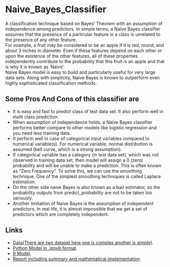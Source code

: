 # Naive_Bayes_Classifier
A classification technique based on Bayes’ Theorem with an assumption of independence among predictors. In simple terms, a Naive Bayes classifier assumes that the presence of a particular feature in a class is unrelated to the presence of any other feature.<br>
For example, a fruit may be considered to be an apple if it is red, round, and about 3 inches in diameter. Even if these features depend on each other or upon the existence of the other features, all of these properties independently contribute to the probability that this fruit is an apple and that is why it is known as ‘Naive’.<br>
Naive Bayes model is easy to build and particularly useful for very large data sets. Along with simplicity, Naive Bayes is known to outperform even highly sophisticated classification methods.<br>
## Some Pros And Cons of this classifier are
* It is easy and fast to predict class of test data set. It also perform well in multi class prediction.
* When assumption of independence holds, a Naive Bayes classifier performs better compare to other models like logistic regression and you need less training data.
* It perform well in case of categorical input variables compared to numerical variable(s). For numerical variable, normal distribution is assumed (bell curve, which is a strong assumption).
* If categorical variable has a category (in test data set), which was not observed in training data set, then model will assign a 0 (zero) probability and will be unable to make a prediction. This is often known as “Zero Frequency”. To solve this, we can use the smoothing technique. One of the simplest smoothing techniques is called Laplace estimation.
* On the other side naive Bayes is also known as a bad estimator, so the probability outputs from predict_probability are not to be taken too seriously.
* Another limitation of Naive Bayes is the assumption of independent predictors. In real life, it is almost impossible that we get a set of predictors which are completely independent.

## Links
* [Data(There are two dataset here one is complex another is simple)](https://github.com/KillerQueen-BitesZaDusto/Naive_Bayes_Classifier/tree/master/Data).
* [Python Model in .ipnyb format](https://github.com/KillerQueen-BitesZaDusto/Naive_Bayes_Classifier/tree/master/Python_Naive_Bayes).
* [R Model](https://github.com/KillerQueen-BitesZaDusto/Naive_Bayes_Classifier/tree/master/R_Naive_Bayes).
* [Report including summary and mathematical implementation](https://github.com/KillerQueen-BitesZaDusto/Naive_Bayes_Classifier/blob/master/Naive_Bayes_Classifier_Summary.pdf).
